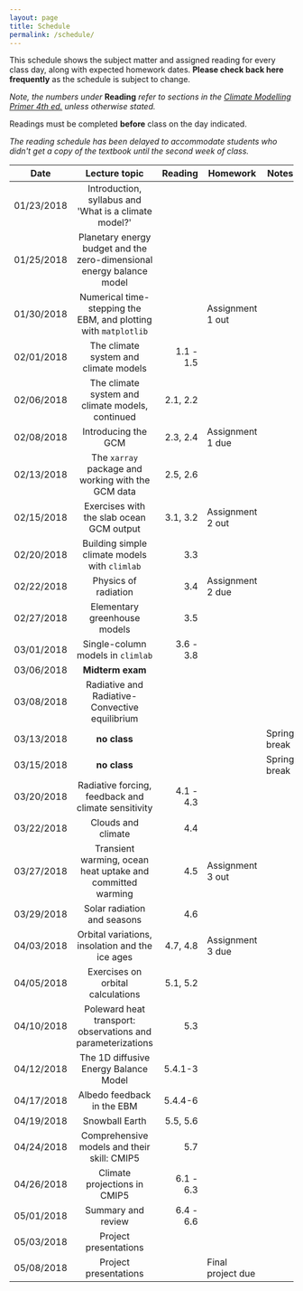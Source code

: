 ```yaml
---
layout: page
title: Schedule
permalink: /schedule/
---
```


This schedule shows the subject matter and assigned reading for every class day, along with expected homework dates. **Please check back here frequently** as the schedule is subject to change.

*Note, the numbers under* **Reading** *refer to sections in the
[Climate Modelling Primer 4th ed.](http://www.climatemodellingprimer.net) unless otherwise stated.*

Readings must be completed **before** class on the day indicated.

*The reading schedule has been delayed to accommodate students who didn't get a copy of the textbook until the second week of class.*

| Date          | Lecture topic                                                       |   Reading      |   Homework        |  Notes        |
| ------------- |:-------------------------------------------------------------------:| --------------:|-------------------|---------------|
| 01/23/2018    | Introduction, syllabus and 'What is a climate model?'               |                |                   |               |
| 01/25/2018    |Planetary energy budget and the zero-dimensional energy balance model|                |                   |               |
| 01/30/2018    | Numerical time-stepping the EBM, and plotting with `matplotlib`     |                | Assignment 1 out  |               |
| 02/01/2018    | The climate system and climate models                               | 1.1 - 1.5      |                   |               |
| 02/06/2018    | The climate system and climate models, continued                    | 2.1, 2.2       |                   |               |
| 02/08/2018    | Introducing the GCM                                                 | 2.3, 2.4       | Assignment 1 due  |               |
| 02/13/2018    | The `xarray` package and working with the GCM data                  | 2.5, 2.6       |                   |               |
| 02/15/2018    | Exercises with the slab ocean GCM output                            |  3.1, 3.2      | Assignment 2 out  |               |
| 02/20/2018    | Building simple climate models with `climlab`                       |  3.3           |                   |               |
| 02/22/2018    | Physics of radiation                                                |  3.4           | Assignment 2 due  |               |
| 02/27/2018    | Elementary greenhouse models                                        |  3.5           |                   |               |
| 03/01/2018    | Single-column models in `climlab`                                   |  3.6 - 3.8     |                   |               |
| 03/06/2018    |          **Midterm exam**                                           |                |                   |               |
| 03/08/2018    | Radiative and Radiative-Convective equilibrium                      |                |                   |               |
| 03/13/2018    |  **no class**                                                       |                |                   | Spring break  |
| 03/15/2018    |  **no class**                                                       |                |                   | Spring break  |
| 03/20/2018    | Radiative forcing, feedback and climate sensitivity                 | 4.1 - 4.3      |                   |               |
| 03/22/2018    | Clouds and climate                                                  | 4.4            |                   |               |
| 03/27/2018    | Transient warming, ocean heat uptake and committed warming          | 4.5            | Assignment 3 out  |               |
| 03/29/2018    | Solar radiation and seasons                                         | 4.6            |                   |               |
| 04/03/2018    | Orbital variations, insolation and the ice ages                     | 4.7, 4.8       |  Assignment 3 due |               |
| 04/05/2018    | Exercises on orbital calculations                                   | 5.1, 5.2       |                   |               |
| 04/10/2018    | Poleward heat transport: observations and parameterizations         | 5.3            |                   |               |
| 04/12/2018    | The 1D diffusive Energy Balance Model                               | 5.4.1-3        |                   |               |
| 04/17/2018    | Albedo feedback in the EBM                                          | 5.4.4-6        |                   |               |
| 04/19/2018    | Snowball Earth                                                      | 5.5, 5.6       |                   |               |
| 04/24/2018    | Comprehensive models and their skill: CMIP5                         | 5.7            |                   |               |
| 04/26/2018    | Climate projections in CMIP5                                        | 6.1 - 6.3      |                   |               |
| 05/01/2018    | Summary and review                                                  | 6.4 - 6.6      |                   |               |
| 05/03/2018    | Project presentations                                               |                |                   |               |
| 05/08/2018    | Project presentations                                               |                | Final project due |               |
